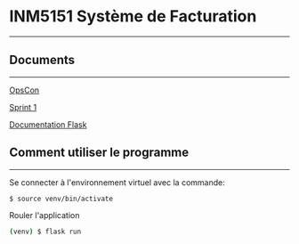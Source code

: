 # INM5151 Système de Facturation
---
## Documents
---
[OpsCon](https://docs.google.com/document/d/1gFm7OCDQM8OezZi54VzVFRqCNnuyvWAwm8ISOs8H8CQ/edit#)

[Sprint 1](https://docs.google.com/document/d/1YnsLE2BXZ-MREk3PWpu65Rmxpdcfev8nZcXn98PMk6g/edit#)

[Documentation Flask](https://blog.miguelgrinberg.com/post/the-flask-mega-tutorial-part-i-hello-world)

## Comment utiliser le programme
---
Se connecter à l'environnement virtuel avec la commande:
```bash
$ source venv/bin/activate
```
Rouler l'application
```bash
(venv) $ flask run
```